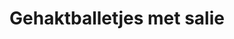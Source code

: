 ---
index: 14
title: Gehaktballetjes met salie
slugify: gehaktballetjes-met-salie
product: varken
book: Delia's how to cook
page: 224
dish: main
tags:
- varken
sub:
- Canneloni met gehakt
fresh:
  - item: salie
    quantity: 1
    unit: el
  - item: peterselie
    quantity: 2
    unit: el
  - item: varkensgehakt
    quantity: 250
    unit: g
  - item: mortadella
    quantity: 100
    unit: g
  - item: parmezaanse kaas
    quantity: 40
    unit: g
  - item: melk
    quantity: 3
    unit: el
  - item: eieren
    quantity: 1
    unit: 
stock:
  - item: brood
    quantity: 75
    unit: g
  - item: nootmuskaat
    quantity: 1/4
    unit: tl
  - item: spagetti
    quantity: 400
    unit: g
basic:
directions:
- Week het brood in melk en knijp uit.
- Meng alle ingrediënten met wat peper en zout door de gehakt.
- Draai 24 balletjes met natte handen ter grootte van een walnoot.
- Dek af met plasticfolie en laat 30 m in de koelkast opstijven.
- Bak de balletjes snel met 12 tegelijk.
- Houd warm in de oven.
- Serveer met spagetti en tomatensaus.
info: Lorem ipsum dolor sit amet, consectetur adipisicing elit. Quidem asperiores repudiandae eveniet, facere, modi assumenda odit qui veniam ullam earum repellat nulla pariatur eius. Aliquam et aspernatur minima rem aut.

source:
    title:
    url: 
---